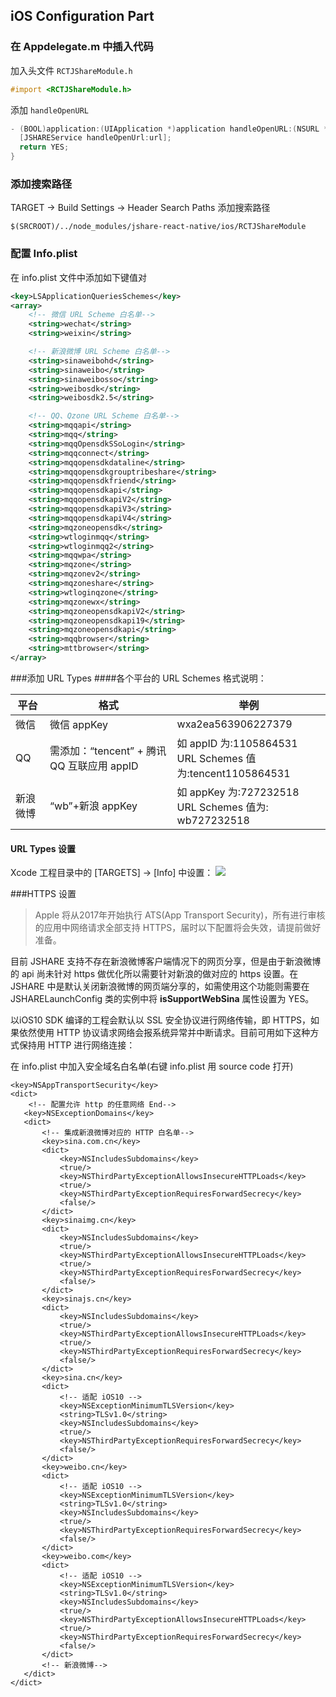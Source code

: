 ## iOS Configuration Part

### 在 Appdelegate.m 中插入代码

加入头文件 `RCTJShareModule.h`

```objective-c
#import <RCTJShareModule.h>
```

添加 `handleOpenURL`

```objective-c
- (BOOL)application:(UIApplication *)application handleOpenURL:(NSURL *)url{
  [JSHAREService handleOpenUrl:url];
  return YES;
}
```

### 添加搜索路径

TARGET -> Build Settings -> Header Search Paths 添加搜索路径

```
$(SRCROOT)/../node_modules/jshare-react-native/ios/RCTJShareModule
```

### 配置 Info.plist 

在 info.plist 文件中添加如下键值对

```xml
<key>LSApplicationQueriesSchemes</key>
<array>
    <!-- 微信 URL Scheme 白名单-->
    <string>wechat</string>
    <string>weixin</string>

    <!-- 新浪微博 URL Scheme 白名单-->
    <string>sinaweibohd</string>
    <string>sinaweibo</string>
    <string>sinaweibosso</string>
    <string>weibosdk</string>
    <string>weibosdk2.5</string>

    <!-- QQ、Qzone URL Scheme 白名单-->
    <string>mqqapi</string>
    <string>mqq</string>
    <string>mqqOpensdkSSoLogin</string>
    <string>mqqconnect</string>
    <string>mqqopensdkdataline</string>
    <string>mqqopensdkgrouptribeshare</string>
    <string>mqqopensdkfriend</string>
    <string>mqqopensdkapi</string>
    <string>mqqopensdkapiV2</string>
    <string>mqqopensdkapiV3</string>
    <string>mqqopensdkapiV4</string>
    <string>mqzoneopensdk</string>
    <string>wtloginmqq</string>
    <string>wtloginmqq2</string>
    <string>mqqwpa</string>
    <string>mqzone</string>
    <string>mqzonev2</string>
    <string>mqzoneshare</string>
    <string>wtloginqzone</string>
    <string>mqzonewx</string>
    <string>mqzoneopensdkapiV2</string>
    <string>mqzoneopensdkapi19</string>
    <string>mqzoneopensdkapi</string>
    <string>mqqbrowser</string>
    <string>mttbrowser</string>
</array>
```

###添加 URL Types
####各个平台的 URL Schemes 格式说明：

| 平台   | 格式                               | 举例                                       |
| ---- | -------------------------------- | ---------------------------------------- |
| 微信   | 微信 appKey                        | wxa2ea563906227379                       |
| QQ   | 需添加：“tencent” + 腾讯 QQ 互联应用 appID | 如 appID 为:1105864531<br> URL Schemes 值为:tencent1105864531 |
| 新浪微博 | “wb”+新浪 appKey                   | 如 appKey 为:727232518<br>URL Schemes 值为: wb727232518 |

#### URL Types 设置<br>
Xcode 工程目录中的 [TARGETS] -> [Info] 中设置：
![](https://docs.jiguang.cn/jshare/client/image/urlType.png)

###HTTPS 设置
 > Apple 将从2017年开始执行 ATS(App Transport Security)，所有进行审核的应用中网络请求全部支持 HTTPS，届时以下配置将会失效，请提前做好准备。

  目前 JSHARE 支持不存在新浪微博客户端情况下的网页分享，但是由于新浪微博的 api 尚未针对 https 做优化所以需要针对新浪的做对应的 https 设置。在 JSHARE 中是默认关闭新浪微博的网页端分享的，如需使用这个功能则需要在 JSHARELaunchConfig 类的实例中将 **isSupportWebSina** 属性设置为 YES。

  以iOS10 SDK 编译的工程会默认以 SSL 安全协议进行网络传输，即 HTTPS，如果依然使用 HTTP 协议请求网络会报系统异常并中断请求。目前可用如下这种方式保持用 HTTP 进行网络连接：   

在 info.plist 中加入安全域名白名单(右键 info.plist 用 source code 打开)

```
<key>NSAppTransportSecurity</key>
<dict>
    <!-- 配置允许 http 的任意网络 End-->
   <key>NSExceptionDomains</key>
   <dict>
       <!-- 集成新浪微博对应的 HTTP 白名单-->
       <key>sina.com.cn</key>
       <dict>
           <key>NSIncludesSubdomains</key>
           <true/>
           <key>NSThirdPartyExceptionAllowsInsecureHTTPLoads</key>
           <true/>
           <key>NSThirdPartyExceptionRequiresForwardSecrecy</key>
           <false/>
       </dict>
       <key>sinaimg.cn</key>
       <dict>
           <key>NSIncludesSubdomains</key>
           <true/>
           <key>NSThirdPartyExceptionAllowsInsecureHTTPLoads</key>
           <true/>
           <key>NSThirdPartyExceptionRequiresForwardSecrecy</key>
           <false/>
       </dict>
       <key>sinajs.cn</key>
       <dict>
           <key>NSIncludesSubdomains</key>
           <true/>
           <key>NSThirdPartyExceptionAllowsInsecureHTTPLoads</key>
           <true/>
           <key>NSThirdPartyExceptionRequiresForwardSecrecy</key>
           <false/>
       </dict>
       <key>sina.cn</key>
       <dict>
           <!-- 适配 iOS10 -->
           <key>NSExceptionMinimumTLSVersion</key>
           <string>TLSv1.0</string>
           <key>NSIncludesSubdomains</key>
           <true/>
           <key>NSThirdPartyExceptionRequiresForwardSecrecy</key>
           <false/>
       </dict>
       <key>weibo.cn</key>
       <dict>
           <!-- 适配 iOS10 -->
           <key>NSExceptionMinimumTLSVersion</key>
           <string>TLSv1.0</string>
           <key>NSIncludesSubdomains</key>
           <true/>
           <key>NSThirdPartyExceptionRequiresForwardSecrecy</key>
           <false/>
       </dict>
       <key>weibo.com</key>
       <dict>
           <!-- 适配 iOS10 -->
           <key>NSExceptionMinimumTLSVersion</key>
           <string>TLSv1.0</string>
           <key>NSIncludesSubdomains</key>
           <true/>
           <key>NSThirdPartyExceptionAllowsInsecureHTTPLoads</key>
           <true/>
           <key>NSThirdPartyExceptionRequiresForwardSecrecy</key>
           <false/>
       </dict>
       <!-- 新浪微博-->  
   </dict>
</dict>
```